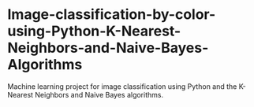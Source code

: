 # Image-classification-by-color-using-Python-K-Nearest-Neighbors-and-Naive-Bayes-Algorithms
Machine learning project for image classification using Python and the K-Nearest Neighbors and Naive Bayes algorithms.
